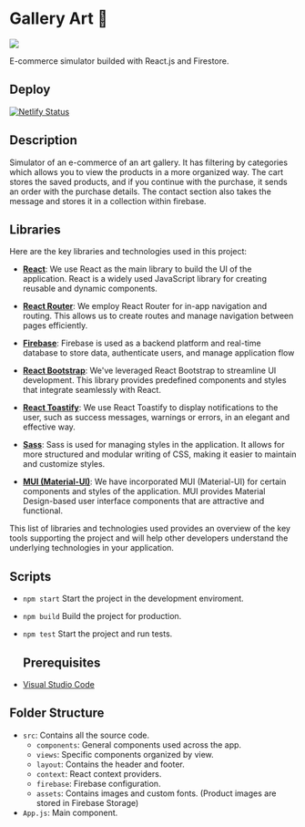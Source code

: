 # Gallery Art 🎨

[![](https://img.shields.io/badge/README-Español-red)](./README.es.md)

E-commerce simulator builded with React.js and Firestore.

## Deploy

[![Netlify Status](https://api.netlify.com/api/v1/badges/99d4e21e-4b9c-4997-9381-2eadabce2270/deploy-status)](https://app.netlify.com/sites/art-gallery-2023/deploys)

## Description

Simulator of an e-commerce of an art gallery. It has filtering by categories which allows you to view the products in a more organized way. The cart stores the saved products, and if you continue with the purchase, it sends an order with the purchase details. The contact section also takes the message and stores it in a collection within firebase.

## Libraries

Here are the key libraries and technologies used in this project:

- **[React](https://es.reactjs.org/)**: We use React as the main library to build the UI of the application. React is a widely used JavaScript library for creating reusable and dynamic components.

- **[React Router](https://reactrouter.com/)**: We employ React Router for in-app navigation and routing. This allows us to create routes and manage navigation between pages efficiently.

- **[Firebase](https://firebase.google.com/)**: Firebase is used as a backend platform and real-time database to store data, authenticate users, and manage application flow

- **[React Bootstrap](https://react-bootstrap.github.io/)**: We've leveraged React Bootstrap to streamline UI development. This library provides predefined components and styles that integrate seamlessly with React.

- **[React Toastify](https://fkhadra.github.io/react-toastify/)**: We use React Toastify to display notifications to the user, such as success messages, warnings or errors, in an elegant and effective way.

- **[Sass](https://sass-lang.com/)**: Sass is used for managing styles in the application. It allows for more structured and modular writing of CSS, making it easier to maintain and customize styles.

- **[MUI (Material-UI)](https://mui.com/)**: We have incorporated MUI (Material-UI) for certain components and styles of the application. MUI provides Material Design-based user interface components that are attractive and functional.

This list of libraries and technologies used provides an overview of the key tools supporting the project and will help other developers understand the underlying technologies in your application.

## Scripts

- `npm start`
  Start the project in the development enviroment.
- `npm build`
  Build the project for production.
- `npm test`
  Start the project and run tests.

  ## Prerequisites

- [Visual Studio Code](https://code.visualstudio.com/)

## Folder Structure

- `src`: Contains all the source code.
  - `components`: General components used across the app.
  - `views`: Specific components organized by view.
  - `layout`: Contains the header and footer.
  - `context`: React context providers.
  - `firebase`: Firebase configuration.
  - `assets`: Contains images and custom fonts. (Product images are stored in Firebase Storage)
- `App.js`: Main component.
